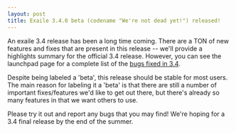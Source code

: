 ```yaml
---
layout: post
title: Exaile 3.4.0 beta (codename "We're not dead yet!") released!
---
```


An exaile 3.4 release has been a long time coming. There are a TON of new features and fixes that are present in this release -- we'll provide a highlights summary for the official 3.4 release. However, you can see the launchpad page for a complete list of the [bugs fixed in 3.4](https://launchpad.net/exaile/+milestone/3.4.0). 

Despite being labeled a 'beta', this release should be stable for most users. The main reason for labeling it a 'beta' is that there are still a number of important fixes/features we'd like to get out there, but there's already so many features in that we want others to use. 

Please try it out and report any bugs that you may find! We're hoping for a 3.4 final release by the end of the summer.
